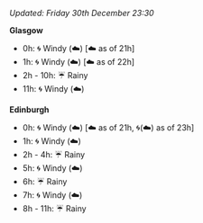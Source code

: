 *Updated: Friday 30th December 23:30*

**Glasgow**

* 0h: :cyclone: Windy (:cloud:) [:cloud: as of 21h]
* 1h: :cyclone: Windy (:cloud:) [:cloud: as of 22h]
* 2h - 10h: :umbrella: Rainy
* 11h: :cyclone: Windy (:cloud:)

**Edinburgh**

* 0h: :cyclone: Windy (:cloud:) [:cloud: as of 21h, :cyclone:(:cloud:) as of 23h]
* 1h: :cyclone: Windy (:cloud:)
* 2h - 4h: :umbrella: Rainy
* 5h: :cyclone: Windy (:cloud:)
* 6h: :umbrella: Rainy
* 7h: :cyclone: Windy (:cloud:)
* 8h - 11h: :umbrella: Rainy
